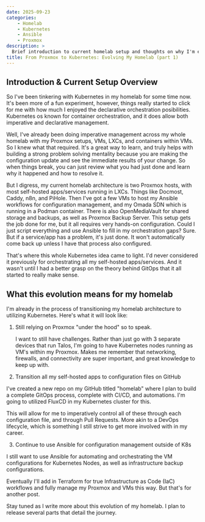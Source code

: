 ```yaml
---
date: 2025-09-23
categories:
    - Homelab
    - Kubernetes
    - Ansible
    - Proxmox
description: >
  Brief introduction to current homelab setup and thoughts on why I'm evolving to using Kubernetes for my self-hosted apps/services.
title: From Proxmox to Kubernetes: Evolving My Homelab (part 1)
--- 
```


## Introduction & Current Setup Overview 

So I've been tinkering with Kubernetes in my homelab for some time now. It's been more of a fun experiment, however, things really started to click for me with how much I enjoyed the declarative orchestration posibilities. Kubernetes os known for container orchestration, and it does allow both imperative and declarative management.

Well, I've already been doing imperative management across my whole homelab with my Proxmox setups, VMs, LXCs, and containers within VMs. So I knew what that required. It's a great way to learn, and truly helps with building a strong problem solving mentality because you are making the configuration update and see the immediate results of your change. So when things break, you can just review what you had just done and learn why it happened and how to resolve it.

<!-- more -->

But I digress, my current homelab architecture is two Proxmox hosts, with most self-hosted apps/services running in LXCs. Things like Docmost, Caddy, n8n, and PiHole. Then I've got a few VMs to host my Ansible workflows for configuration management, and my Omada SDN which is running in a Podman container. There is also OpenMediaVault for shared storage and backups, as well as Proxmox Backup Server. This setup gets the job done for me, but it all requires very hands-on configuration. Could I just script everything and use Ansible to fill in my orchestration gaps? Sure. But if a service/app has a problem, it's just done. It won't automatically come back up unless I have that process also configured.

That's where this whole Kubernetes idea came to light. I'd never considered it previously for orchestrating all my self-hosted apps/services. And it wasn't until I had a better grasp on the theory behind GitOps that it all started to really make sense.

## What this evolution means for my homelab

I'm already in the process of transitioning my homelab architecture to utilizing Kubernetes. Here's what it will look like:

1. Still relying on Proxmox "under the hood" so to speak.

    I want to still have challenges. Rather than just go with 3 separate devices that run Talos, I'm going to have Kubernetes nodes running as VM's within my Proxmox. Makes me remember that networking, firewalls, and connectivity are super important, and great knowledge to keep up with.

2. Transition all my self-hosted apps to configuration files on GitHub

I've created a new repo on my GitHub titled "homelab" where I plan to build a complete GitOps process, complete with CI/CD, and automations. I'm going to utilized FluxCD in my Kubernetes cluster for this.

This will allow for me to imperatively control all of these through each configuration file, and through Pull Requests. More akin to a DevOps lifecycle, which is something I still strive to get more involved with in my career.

3. Continue to use Ansible for configuration management outside of K8s

I still want to use Ansible for automating and orchestrating the VM configurations for Kubernetes Nodes, as well as infrastructure backup configurations.

Eventually I'll add in Terraform for true Infrastructure as Code (IaC) workflows and fully manage my Proxmox and VMs this way. But that's for another post.

Stay tuned as I write more about this evolution of my homelab. I plan to release several parts that detail the journey.